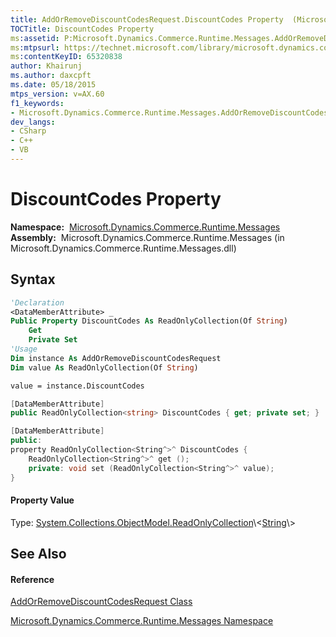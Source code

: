 ```yaml
---
title: AddOrRemoveDiscountCodesRequest.DiscountCodes Property  (Microsoft.Dynamics.Commerce.Runtime.Messages)
TOCTitle: DiscountCodes Property
ms:assetid: P:Microsoft.Dynamics.Commerce.Runtime.Messages.AddOrRemoveDiscountCodesRequest.DiscountCodes
ms:mtpsurl: https://technet.microsoft.com/library/microsoft.dynamics.commerce.runtime.messages.addorremovediscountcodesrequest.discountcodes(v=AX.60)
ms:contentKeyID: 65320838
author: Khairunj
ms.author: daxcpft
ms.date: 05/18/2015
mtps_version: v=AX.60
f1_keywords:
- Microsoft.Dynamics.Commerce.Runtime.Messages.AddOrRemoveDiscountCodesRequest.DiscountCodes
dev_langs:
- CSharp
- C++
- VB
---
```


# DiscountCodes Property

**Namespace:**  [Microsoft.Dynamics.Commerce.Runtime.Messages](microsoft-dynamics-commerce-runtime-messages-namespace.md)  
**Assembly:**  Microsoft.Dynamics.Commerce.Runtime.Messages (in Microsoft.Dynamics.Commerce.Runtime.Messages.dll)

## Syntax

``` vb
'Declaration
<DataMemberAttribute> _
Public Property DiscountCodes As ReadOnlyCollection(Of String)
    Get
    Private Set
'Usage
Dim instance As AddOrRemoveDiscountCodesRequest
Dim value As ReadOnlyCollection(Of String)

value = instance.DiscountCodes
```

``` csharp
[DataMemberAttribute]
public ReadOnlyCollection<string> DiscountCodes { get; private set; }
```

``` c++
[DataMemberAttribute]
public:
property ReadOnlyCollection<String^>^ DiscountCodes {
    ReadOnlyCollection<String^>^ get ();
    private: void set (ReadOnlyCollection<String^>^ value);
}
```

#### Property Value

Type: [System.Collections.ObjectModel.ReadOnlyCollection](https://technet.microsoft.com/library/ms132474\(v=ax.60\))\<[String](https://technet.microsoft.com/library/s1wwdcbf\(v=ax.60\))\>  

## See Also

#### Reference

[AddOrRemoveDiscountCodesRequest Class](addorremovediscountcodesrequest-class-microsoft-dynamics-commerce-runtime-messages.md)

[Microsoft.Dynamics.Commerce.Runtime.Messages Namespace](microsoft-dynamics-commerce-runtime-messages-namespace.md)

